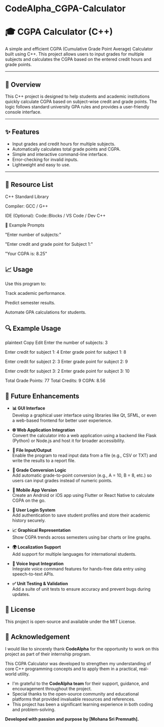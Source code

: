 # CodeAlpha_CGPA-Calculator
# 🎓 CGPA Calculator (C++)
      

A simple and efficient CGPA (Cumulative Grade Point Average) Calculator built using C++. This project allows users to input grades for multiple subjects and calculates the CGPA based on the entered credit hours and grade points.

---

## 📖 Overview

This C++ project is designed to help students and academic institutions quickly calculate CGPA based on subject-wise credit and grade points. The logic follows standard university GPA rules and provides a user-friendly console interface.

---

## ✨ Features

- Input grades and credit hours for multiple subjects.
- Automatically calculates total grade points and CGPA.
- Simple and interactive command-line interface.
- Error-checking for invalid inputs.
- Lightweight and easy to use.

---



## 📂 Resource List
C++ Standard Library

Compiler: GCC / G++

IDE (Optional): Code::Blocks / VS Code / Dev C++






💬 Example Prompts

"Enter number of subjects:"

"Enter credit and grade point for Subject 1:"

"Your CGPA is: 8.25"

## 📈 Usage

Use this program to:

Track academic performance.

Predict semester results.

Automate GPA calculations for students.

## 🔍 Example Usage

plaintext
Copy
Edit
Enter the number of subjects: 3

Enter credit for subject 1: 4
Enter grade point for subject 1: 8

Enter credit for subject 2: 3
Enter grade point for subject 2: 9

Enter credit for subject 3: 2
Enter grade point for subject 3: 10

Total Grade Points: 77
Total Credits: 9
CGPA: 8.56



## 🔮 Future Enhancements

- **📊 GUI Interface**  
  Develop a graphical user interface using libraries like Qt, SFML, or even a web-based frontend for better user experience.

- **🌐 Web Application Integration**  
  Convert the calculator into a web application using a backend like Flask (Python) or Node.js and host it for broader accessibility.

- **📁 File Input/Output**  
  Enable the program to read input data from a file (e.g., CSV or TXT) and write the results to a report file.

- **🧠 Grade Conversion Logic**  
  Add automatic grade-to-point conversion (e.g., A = 10, B = 8, etc.) so users can input grades instead of numeric points.

- **📱 Mobile App Version**  
  Create an Android or iOS app using Flutter or React Native to calculate CGPA on the go.

- **🔐 User Login System**  
  Add authentication to save student profiles and store their academic history securely.

- **📈 Graphical Representation**  
  Show CGPA trends across semesters using bar charts or line graphs.

- **🌍 Localization Support**  
  Add support for multiple languages for international students.

- **💬 Voice Input Integration**  
  Integrate voice command features for hands-free data entry using speech-to-text APIs.

- **✅ Unit Testing & Validation**  
  Add a suite of unit tests to ensure accuracy and prevent bugs during updates.




## 📜 License
This project is open-source and available under the MIT License.

## 🙏 Acknowledgement

I would like to sincerely thank **CodeAlpha** for the opportunity to work on this project as part of their internship program.

This CGPA Calculator was developed to strengthen my understanding of core C++ programming concepts and to apply them in a practical, real-world utility.

- I'm grateful to the **CodeAlpha team** for their support, guidance, and encouragement throughout the project.
- Special thanks to the open-source community and educational platforms that provided invaluable resources and references.
- This project has been a significant learning experience in both coding and problem-solving.


**Developed with passion and purpose by [Mohana Sri Premnath].**



